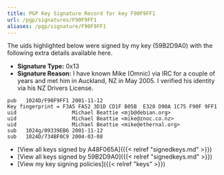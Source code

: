 ```yaml
---
title: PGP Key Signature Record for key F90F9FF1
url: /pgp/signatures/F90F9FF1
aliases: /pgp/signature/F90F9FF1
---
```



The uids highlighted below were signed by my key (59B2D9A0) with
 the following extra details available
here.

 * **Signature Type:** 0x13
 * **Signature Reason:** I have known Mike (Omnic) via IRC for a couple of years and met him in Auckland, NZ in May 2005. I verified his identity via his NZ Drivers License.

```text {hl_lines=[5, 3]}
pub   1024D/F90F9FF1 2001-11-12
Key fingerprint = F3A5 FA52 3D1D CD1F B05B  E328 D90A 1C75 F90F 9FF1
uid                  Michael Beattie <mjb@debian.org>
uid                  Michael Beattie <mike@znoc.co.nz>
uid                  Michael Beattie <mike@ethernal.org>
sub   1024g/09339EB6 2001-11-12
sub   1024D/734BF0C9 2004-03-08
```

  * [View all keys signed by A48F065A]({{< relref "signedkeys.md" >}})
  * [View all keys signed by 59B2D9A0]({{< relref "signedkeys.md" >}})
  * [View my key signing policies]({{< relref "keys" >}})